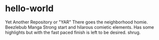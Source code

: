 # hello-world
Yet Another Repository or "YAR"
There goes  the neighborhood homie. Beezlebub Manga Strong start and hilarous comietic elements. Has some highlights but with the fast paced finish is left to be desired. shrug. 
